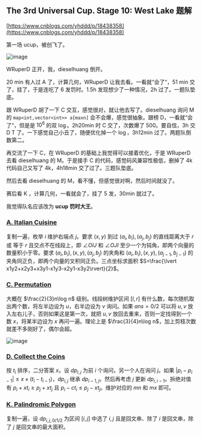 ## The 3rd Universal Cup. Stage 10: West Lake 题解

[https://www.cnblogs.com/yhddd/p/18438358](https://www.cnblogs.com/yhddd/p/18438358)

第一场 ucup，被创飞了。

![image](https://img2024.cnblogs.com/blog/3442478/202409/3442478-20240928203249709-698107884.png)

WRuperD 正开，我，dieselhuang 倒开。

20 min 有人过 A 了，计算几何，WRuperD 让我去看。一看就“会了“，51 min 交了，挂了，于是连吃了 $6$ 发罚时。1.5h 发现想少了一种情况，2h 过了。一题队垫底。

跟 WRuperD 胡了一下 C 交互，感觉很对，就让他去写了。dieselhuang 询问 M 的 ```map<int,vector<int>> a[maxn]``` 会不会爆，感觉很抽象。跟榜 D，一看就“会了“，但是是 $10^6$ 的双 $\log$。2h20min 时 C 交了，次数爆了 $500$。要自信，3h 交 D T 了。一下感觉自己小丑了，随便优化掉一个 $\log$，3h12min 过了。两题队倒数第二。

再交流了一下 C，在 WRuperD 的基础上我觉得可以接着优化，于是 WRuperD 去看 dieselhuang 的 M。于是接手 C 的代码，感觉码风兼容性极低，删掉了 4k 代码自己又写了 4k，4h18min 交了过了。三题队垫底。

然后去看 dieselhuang 的 M，看不懂，但感觉很对啊，然后时间就没了。

赛后看 K ，计算几何，一看就会了，挂了 5 发，30min 就过了。

我觉得队名应该改为 **ucup 罚时大王**。

### [A. Italian Cuisine](https://contest.ucup.ac/contest/1803/problem/9434)

复制一遍，枚举 $i$ 维护右端点 $j$。要求 $(x,y)$ 到过 $(a_i,b_i),(a_j,b_j)$ 的直线距离大于 $r$ 或 等于 $r$ 且交点不在线段上，即 $\angle OIJ$ 和 $\angle OJI$ 至少一个为钝角，即两个向量的数量积小于零。要求 $(a_i,b_i),(x,y),(a_j,b_j)$ 的夹角和 $(a_i,b_i),(x,y),(a_{j-1},b_{j-1})$ 的夹角同正负，即两个向量的叉积同正负。三点坐标求面积 $S=\frac{\lvert x1y2+x2y3+x3y1-x1y3-x2y1-x3y2\rvert}{2}$。

### [C. Permutation](https://contest.ucup.ac/contest/1803/problem/9432)

大概在 $\frac{2}{3}n\log n$ 级别。线段树维护区间 $[l,r]$ 有什么数，每次随机取出两个数，将左半边设为 $u$，右半边设为 $v$ 询问。如果 $ans=0/2$ 可以将 $u,v$ 放入左右儿子，否则如果这是第一次，就把 $u,v$ 放回去重来，否则一定找得到一个数 $x$，将某半边设为 $x$ 再问一遍。理论上是 $\frac{3}{4}n\log n$，加上剪枝次数就差不多刚好了，偶尔会超。

![image](https://img2024.cnblogs.com/blog/3442478/202409/3442478-20240928213403784-1295343403.png)

### [D. Collect the Coins](https://contest.ucup.ac/contest/1803/problem/9427)

按 $t_i$ 排序，二分答案 $x$。设 $dp_{i,j}$ 为前 $i$ 个询问，另一个人在询问 $j$。如果 $\lvert p_i-p_{i-1}\rvert\le x\times (t_i-t_{i-1})$，$dp_{i,j}$ 继承 $dp_{i-1,j}$。然后再考虑 $j$ 更新 $dp_{i,i-1}$。拆绝对值有 $p_i+xt_i\ge p_j+xt_j$ 且 $p_i-ct_i\le p_j-xt_j$。维护对应的 $mn$ 和 $mx$ 即可。

### [K. Palindromic Polygon](https://contest.ucup.ac/contest/1803/problem/9417)

复制一遍，设 $dp_{i,j,0/1/2}$ 为区间 $[i,j]$ 中选了 $i,j$ 且是回文串、除了 $i$ 是回文串，除了 $j$ 是回文串的最大面积。

